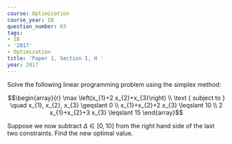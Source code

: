 ```yaml
---
course: Optimization
course_year: IB
question_number: 63
tags:
- IB
- '2017'
- Optimization
title: 'Paper 1, Section I, H '
year: 2017
---
```




Solve the following linear programming problem using the simplex method:

$$\begin{array}{r}
\max \left(x_{1}+2 x_{2}+x_{3}\right) \\
\text { subject to } \quad x_{1}, x_{2}, x_{3} \geqslant 0 \\
x_{1}+x_{2}+2 x_{3} \leqslant 10 \\
2 x_{1}+x_{2}+3 x_{3} \leqslant 15
\end{array}$$

Suppose we now subtract $\Delta \in[0,10]$ from the right hand side of the last two constraints. Find the new optimal value.